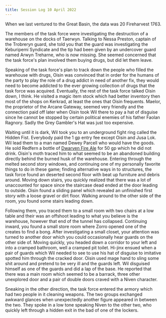 ```yaml
---
title: Session Log 10 April 2022
---
```

When we last ventured to the Great Basin, the data was 20 Fireharvest 1763.

The members of the task force were investigating the destruction of a warehouse on the docks of Taerwyn. Talking to Nessa Preston, captain of the Trobreryn guard, she told you that the guard was investigating the Keburipemi Syndicate and the tip had been given by an undercover guard named Arwyn Treharne, who is now missing. She seemed concerned that the task force's plan involved them buying drugs, but did let them leave. 

Speaking of the task force's plan to track down the people who filled the warehouse with drugs, Oisin was convinced that in order for the humans of the party to play the role of a drug addict in need of another fix, they would need to become addicted to the ever growing collection of drugs that the task force was acquired. Eventually, the rest of the task force talked Oisin down, I think. He visited a magic item stock which had better inventory then most of the shops on Kerkrad, at least the ones that Oisin frequents. Maelor, the proprietor of the Arcane Gateway, seemed very friendly and the connection paid off later when Oisin took Wil there to pay a hat of disguise since he cannot be stopped by certain political enemies of his father Faolan Ragnory. Sadly the Grey Gambler's Hat was just too expensive. 

Waiting until it is dark, Wil took you to an underground fight ring called the Hidden Fist. Everybody paid the 1 gp entry fee except Oisin and Jusa Lok. Wil lead them to a man named Dewey Parcell who would have the goods. He sold Redfern a bottle of [Dwarven Fire Ale](https://aonprd.com/Drugs.aspx?ItemName=Dwarven%20Fire%20Ale) for 50 gp which he did not drink. Oisin's moth traced him to what seemed to be an abandoned building directly behind the burned husk of the warehouse. Entering through the melted second story windows, and continuing one of my personally favorite things to do in these game; finding alternative ways in to structures, the task force found an deserted second floor with beat up furniture and debris around. Moving down stairs, you quickly realized that there was a lot of unaccounted for space since the staircase dead ended at the door leading to outside. Oisin found a sliding panel which revealed an unfinished first story with a loose gravel or dirt floor. Walking around to the other side of the room, you found some stairs leading down. 

Following them, you traced them to a small room with two chairs at a low table and their was an offshoot leading to what you believe is the warehouse, however that end of the tunnel has collapsed. Continuing inward, you found a small store room where Zorro opened one of the creates to find a bong. After investigating a small closet, your attention was turned to another door which you could occasionally hear guards on the other side of. Moving quickly, you headed down a corridor to your left and into a cramped bathroom, well a cramped pit toilet. Hi-jinx ensued when a pair of guards which Wil needed to see to use his hat of disguise to imitative spotted him through the cracked door. Oisin used mage hand to sling some shit around and pretend to be very ill and the guards left. Wil disguised himself as one of the guards and did a lap of the base. He reported that there was a main room which seemed to be a barrack, three other unexplored door and a pair of double doors craved with a Niven character. 

Sneaking in the other direction, the task force entered the armory which had two people in it cleaning weapons. The two groups exchanged awkward glances when unexpectedly another figure appeared in between the two. They spoke in a low tone speaking Niven to the other two, who quickly left through a hidden exit in the bad of one of the lockers. 